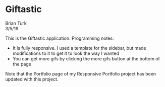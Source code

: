 # Giftastic
Brian Turk  
3/5/19

This is the Giftastic application.  Programming notes:
* It is fully responsive.  I used a template for the sidebar, but made modifications to it to get it to look the way I wanted
* You can get more gifs by clicking the more gifs button at the bottom of the page


Note that the Portfolio page of my Responsive Portfolio project has been updated with this project.